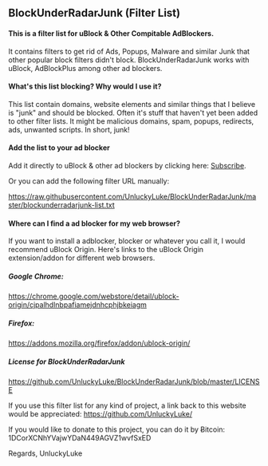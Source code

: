 ## BlockUnderRadarJunk (Filter List)
#### This is a filter list for uBlock & Other Compitable AdBlockers.

It contains filters to get rid of Ads, Popups, Malware and similar Junk that other popular block filters didn't block.
BlockUnderRadarJunk works with uBlock, AdBlockPlus among other ad blockers.


#### What's this list blocking? Why would I use it?
This list contain domains, website elements and similar things that I believe is "junk" and should be blocked.
Often it's stuff that haven't yet been added to other filter lists.
It might be malicious domains, spam, popups, redirects, ads, unwanted scripts. In short, junk!


#### Add the list to your ad blocker
Add it directly to uBlock & other ad blockers by clicking here: [Subscribe](https://subscribe.adblockplus.org/?location=https://raw.githubusercontent.com/UnluckyLuke/BlockUnderRadarJunk/master/blockunderradarjunk-list.txt&amp;title=BlockUnderRadarJunk%20Filter%20List).

Or you can add the following filter URL manually:

https://raw.githubusercontent.com/UnluckyLuke/BlockUnderRadarJunk/master/blockunderradarjunk-list.txt


#### Where can I find a ad blocker for my web browser?
If you want to install a adblocker, blocker or whatever you call it, I would recommend uBlock Origin.
Here's  links to the uBlock Origin extension/addon for different web browsers.


##### Google Chrome:
https://chrome.google.com/webstore/detail/ublock-origin/cjpalhdlnbpafiamejdnhcphjbkeiagm

##### Firefox:
https://addons.mozilla.org/firefox/addon/ublock-origin/


##### License for BlockUnderRadarJunk
https://github.com/UnluckyLuke/BlockUnderRadarJunk/blob/master/LICENSE


If you use this filter list for any kind of project, a link back to this website would be appreciated:
https://github.com/UnluckyLuke/


If you would like to donate to this project, you can do it by Ƀitcoin: 1DCorXCNhYVajwYDaN449AGVZ1wvfSxED

Regards,
UnluckyLuke
